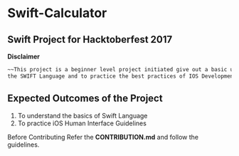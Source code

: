 # Swift-Calculator
## Swift Project for Hacktoberfest 2017
**Disclaimer** 
```markdown
~~This project is a beginner level project initiated give out a basic understanding about
the SWIFT Language and to practice the best practices of IOS Development.~~
```
## Expected Outcomes of the Project

1. To understand the basics of Swift Language
2. To practice iOS Human Interface Guidelines


Before Contributing Refer the **CONTRIBUTION.md** and follow the guidelines.
